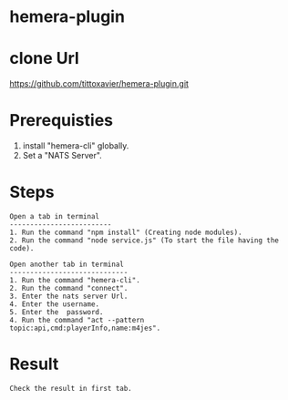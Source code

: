 # hemera-plugin
clone Url
=========================
https://github.com/tittoxavier/hemera-plugin.git

Prerequisties
============================
1. install "hemera-cli" globally.
2. Set a  "NATS Server".  

Steps
=======================

	Open a tab in terminal
	-------------------------
	1. Run the command "npm install" (Creating node modules).
	2. Run the command "node service.js" (To start the file having the code).

	Open another tab in terminal
	-----------------------------
	1. Run the command "hemera-cli".
	2. Run the command "connect".
	3. Enter the nats server Url.
	4. Enter the username.
	5. Enter the  password.
	4. Run the command "act --pattern topic:api,cmd:playerInfo,name:m4jes".
	
Result
=====================
	Check the result in first tab.  
